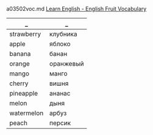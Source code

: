 a03502voc.md 
[Learn English - English Fruit Vocabulary](https://www.youtube.com/watch?v=q4lJqY62gcA)  



_|_
--|--
strawberry|клубника
apple|яблоко
banana|банан
orange|оранжевый
mango|манго
cherry|вишня
pineapple|ананас
melon|дыня
watermelon|арбуз
peach|персик

